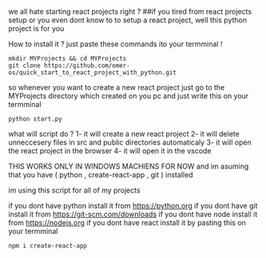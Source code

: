 we all hate starting react projects right ?
##if you tired from react projects setup or you even dont know to to setup a react project, well this python project is for you

How to install it ? just paste these commands ito your termminal !
```
mkdir MYProjects && cd MYProjects
git clone https://github.com/omer-os/quick_start_to_react_project_with_python.git
```

so whenever you want to create a new react project just go to the MYProjects directory which created on you pc 
and just write this on your termminal 
```
python start.py
```


what will script do ?
1- it will create a new react project 
2- it will delete unneccesery files in src and public directories automaticaly
3- it will open the react project in the browser
4- it will open it in the vscode


THIS WORKS ONLY IN WINDOWS MACHIENS FOR NOW
and im asuming that you have ( python , create-react-app , git ) installed

im using this script for all of my projects


if you dont have python install it from https://python.org
if you dont have git install it from https://git-scm.com/downloads
if you dont have node install it from https://nodejs.org
if you dont have react install it by pasting this on your termminal
```
npm i create-react-app
```
